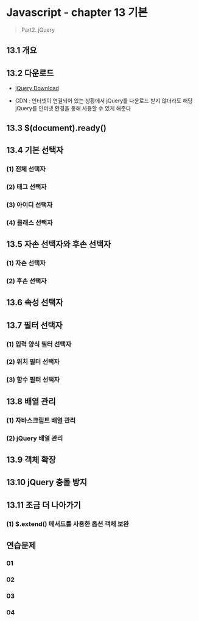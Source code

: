 # Javascript  - chapter 13 기본

> Part2. jQuery



## 13.1 개요



## 13.2 다운로드

* [jQuery Download](https://jquery.com/download/)

* CDN : 인터넷이 연결되어 있는 상황에서 jQuery를 다운로드 받지 않더라도 해당 jQuery를 인터넷 환경을 통해 사용할 수 있게 해준다

## 13.3 $(document).ready()



## 13.4 기본 선택자

### (1) 전체 선택자



### (2) 태그 선택자



### (3) 아이디 선택자



### (4) 클래스 선택자



## 13.5 자손 선택자와 후손 선택자 

### (1) 자손 선택자



### (2) 후손 선택자



## 13.6 속성 선택자



## 13.7 필터 선택자

### (1) 입력 양식 필터 선택자



### (2) 위치 필터 선택자



### (3) 함수 필터 선택자



## 13.8 배열 관리

### (1) 자바스크립트 배열 관리



### (2) jQuery 배열 관리



## 13.9 객체 확장



## 13.10 jQuery 충돌 방지



## 13.11 조금 더 나아가기

### (1) $.extend() 메서드를 사용한 옵션 객체 보완



## 연습문제

### 01



### 02



### 03



### 04

